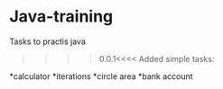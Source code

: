 # Java-training
Tasks to practis java

>>>>0.0.1<<<<
Added simple tasks:

*calculator
*iterations
*circle area
*bank account
